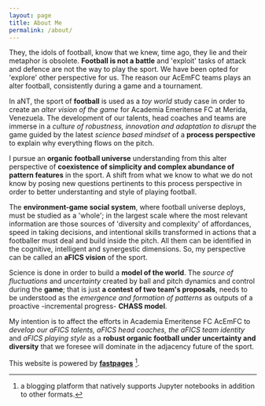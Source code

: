 ```yaml
---
layout: page
title: About Me
permalink: /about/
---
```

They, the idols of football, know that we knew, time ago, they lie and their metaphor is obsolete. **Football is not a battle** and 'exploit' tasks of attack and defence are not the way to play the sport. We have been opted for 'explore' other perspective for us. The reason our AcEmFC teams plays an alter football, consistently during a game and a tournament.

In aNT, the sport of **football** is used as a *toy world* study case in order to create an *alter vision of the game* for Academia Emeritense FC at Merida, Venezuela. The development of our talents, head coaches and teams are immerse in a *culture of robustness, innovation and adaptation to disrupt* the game guided by the latest *science based mindset* of a **process perspective** to explain why everything flows on the pitch. 

I pursue an **organic football universe** understanding from this alter perspective of **coexistence of simplicity and complex abundance of pattern features** in the sport. A shift from what we know to what we do not know by posing new questions pertinents to this process perspective in order to better understanting and style of playing football.

The **environment-game social system**, where football universe deploys, must be studied as a 'whole'; in the largest scale where the most relevant information are those sources of 'diversity and complexity' of affordances, speed in taking decisions, and intentional skills transformed in actions that a footballer must deal and build inside the pitch. All them can be identified in the cognitive, intelligent and synergestic dimensions. So, my perspective can be called an **aFICS vision** of the sport.

Science is done in order to build a **model of the world**. The *source of fluctuations* and *uncertainty* created by ball and pitch dynamics and control during the **game**; that is just **a contest of two team's proposals**, needs to be understood as the *emergence and formation of patterns* as outputs of a proactive -incremental progress- **CHASS model**.

My intention is to affect the efforts in Academia Emeritense FC AcEmFC to *develop our aFICS talents, aFICS head coaches, the aFICS team identity* and *aFICS playing style* as a **robust organic football under uncertainty and diversity** that we foresee will dominate in the adjacency future of the sport.

This website is powered by **[fastpages](https://github.com/fastai/fastpages)** [^1].



[^1]:a blogging platform that natively supports Jupyter notebooks in addition to other formats.
